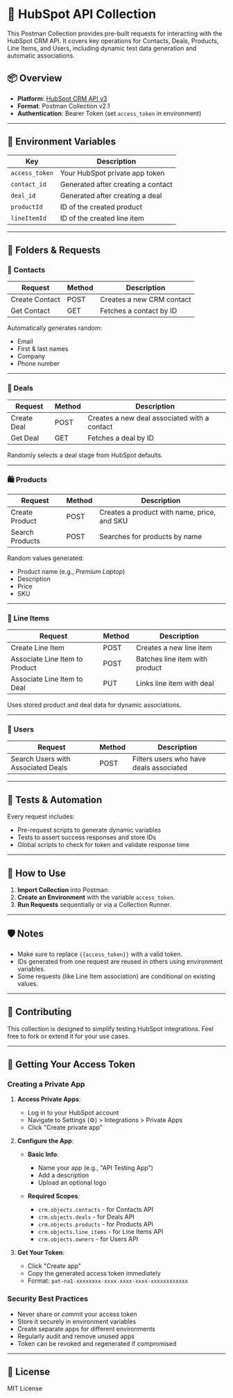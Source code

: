 # 📘 HubSpot API Collection

This Postman Collection provides pre-built requests for interacting with the HubSpot CRM API. It covers key operations for Contacts, Deals, Products, Line Items, and Users, including dynamic test data generation and automatic associations.

## 📦 Overview

- **Platform**: [HubSpot CRM API v3](https://developers.hubspot.com/docs/api/crm)
- **Format**: Postman Collection v2.1
- **Authentication**: Bearer Token (set `access_token` in environment)

---

## 🔑 Environment Variables

| Key              | Description                    |
|------------------|--------------------------------|
| `access_token`   | Your HubSpot private app token |
| `contact_id`     | Generated after creating a contact |
| `deal_id`        | Generated after creating a deal |
| `productId`      | ID of the created product |
| `lineItemId`     | ID of the created line item |

---

## 📁 Folders & Requests

### 👤 Contacts

| Request         | Method | Description                  |
|-----------------|--------|------------------------------|
| Create Contact  | POST   | Creates a new CRM contact    |
| Get Contact     | GET    | Fetches a contact by ID      |

Automatically generates random:
- Email
- First & last names
- Company
- Phone number

---

### 💼 Deals

| Request         | Method | Description                          |
|-----------------|--------|--------------------------------------|
| Create Deal     | POST   | Creates a new deal associated with a contact |
| Get Deal        | GET    | Fetches a deal by ID                 |

Randomly selects a deal stage from HubSpot defaults.

---

### 🛍️ Products

| Request           | Method | Description                  |
|-------------------|--------|------------------------------|
| Create Product    | POST   | Creates a product with name, price, and SKU |
| Search Products   | POST   | Searches for products by name |

Random values generated:
- Product name (e.g., *Premium Laptop*)
- Description
- Price
- SKU

---

### 🧾 Line Items

| Request                    | Method | Description                     |
|----------------------------|--------|---------------------------------|
| Create Line Item           | POST   | Creates a new line item         |
| Associate Line Item to Product | POST | Batches line item with product  |
| Associate Line Item to Deal    | PUT   | Links line item with deal       |

Uses stored product and deal data for dynamic associations.

---

### 👥 Users

| Request                         | Method | Description                              |
|----------------------------------|--------|------------------------------------------|
| Search Users with Associated Deals | POST   | Filters users who have deals associated |

---

## 🧪 Tests & Automation

Every request includes:
- Pre-request scripts to generate dynamic variables
- Tests to assert success responses and store IDs
- Global scripts to check for token and validate response time

---

## 🚀 How to Use

1. **Import Collection** into Postman.
2. **Create an Environment** with the variable `access_token`.
3. **Run Requests** sequentially or via a Collection Runner.

---

## 🛡️ Notes

- Make sure to replace `{{access_token}}` with a valid token.
- IDs generated from one request are reused in others using environment variables.
- Some requests (like Line Item association) are conditional on existing values.

---

## 🤝 Contributing

This collection is designed to simplify testing HubSpot integrations. Feel free to fork or extend it for your use cases.

---

## 🔐 Getting Your Access Token

### Creating a Private App

1. **Access Private Apps**:
   - Log in to your HubSpot account
   - Navigate to Settings (⚙️) > Integrations > Private Apps
   - Click "Create private app"

2. **Configure the App**:
   - **Basic Info**:
     - Name your app (e.g., "API Testing App")
     - Add a description
     - Upload an optional logo
   
   - **Required Scopes**:
     - `crm.objects.contacts` - for Contacts API
     - `crm.objects.deals` - for Deals API
     - `crm.objects.products` - for Products API
     - `crm.objects.line_items` - for Line Items API
     - `crm.objects.owners` - for Users API

3. **Get Your Token**:
   - Click "Create app"
   - Copy the generated access token immediately
   - Format: `pat-na1-xxxxxxxx-xxxx-xxxx-xxxx-xxxxxxxxxxxx`

### Security Best Practices

- Never share or commit your access token
- Store it securely in environment variables
- Create separate apps for different environments
- Regularly audit and remove unused apps
- Token can be revoked and regenerated if compromised

---

## 📄 License

MIT License
